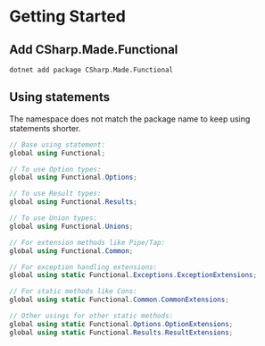 # Getting Started

## Add CSharp.Made.Functional

```title="Command Line"
dotnet add package CSharp.Made.Functional
```

## Using statements

The namespace does not match the package name to keep using statements shorter.

```cs title="Usings.cs"
// Base using statement:
global using Functional;

// To use Option types:
global using Functional.Options;

// To use Result types:
global using Functional.Results;

// To use Union types:
global using Functional.Unions;

// For extension methods like Pipe/Tap:
global using Functional.Common;

// For exception handling extensions:
global using static Functional.Exceptions.ExceptionExtensions;

// For static methods like Cons:
global using static Functional.Common.CommonExtensions;

// Other usings for other static methods:
global using static Functional.Options.OptionExtensions;
global using static Functional.Results.ResultExtensions;
```
